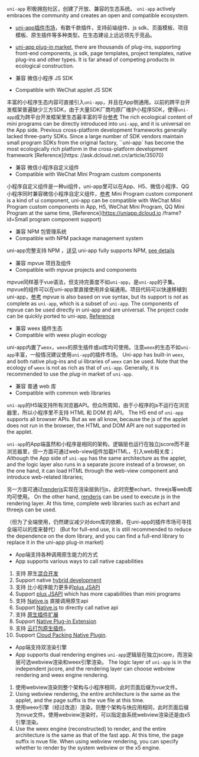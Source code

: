 
```uni-app``` 积极拥抱社区，创建了开放、兼容的生态系统。
```uni-app``` actively embraces the community and creates an open and compatible ecosystem.
- [uni-app插件市场](https://ext.dcloud.net.cn)，有数千款插件，支持前端组件、js sdk、页面模板、项目模板、原生插件等多种类型。在生态建设上远远领先于竞品。
- [uni-app plug-in market](https://ext.dcloud.net.cn), there are thousands of plug-ins, supporting front-end components, js sdk, page templates, project templates, native plug-ins and other types. It is far ahead of competing products in ecological construction.

- 兼容 微信小程序 JS SDK
- Compatible with WeChat applet JS SDK

丰富的小程序生态内容可直接引入```uni-app```，并且在App侧通用。以前的跨平台开发框架普遍缺少三方SDK，由于大量SDK厂商均原厂维护小程序SDK，使得```uni-app```成为跨平台开发框架里生态最丰富的平台[参考](https://ask.dcloud.net.cn/article/35070)
The rich ecological content of mini programs can be directly introduced into ```uni-app```, and it is universal on the App side. Previous cross-platform development frameworks generally lacked three-party SDKs. Since a large number of SDK vendors maintain small program SDKs from the original factory, ``uni-app` has become the most ecologically rich platform in the cross-platform development framework [Reference](https: //ask.dcloud.net.cn/article/35070)

- 兼容 微信小程序自定义组件
- Compatible with WeChat Mini Program custom components

小程序自定义组件是一种ui组件，uni-app里可以在App、H5、微信小程序、QQ小程序同时兼容微信小程序自定义组件，[参考](https://uniapp.dcloud.io/frame?id=小程序组件支持)
Mini Program custom component is a kind of ui component, uni-app can be compatible with WeChat Mini Program custom components in App, H5, WeChat Mini Program, QQ Mini Program at the same time, [Reference](https://uniapp.dcloud.io /frame?id=Small program component support)

- 兼容 NPM 包管理系统
- Compatible with NPM package management system

uni-app完整支持 NPM ，[详见](https://uniapp.dcloud.io/frame?id=npm%E6%94%AF%E6%8C%81)
uni-app fully supports NPM, [see details](https://uniapp.dcloud.io/frame?id=npm%E6%94%AF%E6%8C%81)


- 兼容 mpvue 项目及组件
- Compatible with mpvue projects and components

mpvue同样基于vue语法，但支持完善度不如`uni-app`，是`uni-app`的子集。mpvue的组件可以在uni-app里直接使用并全端通用。项目代码可以快速移植到uni-app，[参考](https://ask.dcloud.net.cn/article/34945)
mpvue is also based on vue syntax, but its support is not as complete as `uni-app`, which is a subset of `uni-app`. The components of mpvue can be used directly in uni-app and are universal. The project code can be quickly ported to uni-app, [Reference](https://ask.dcloud.net.cn/article/34945)

- 兼容 weex 插件生态
- Compatible with weex plugin ecology

uni-app内置了`weex`，`weex`的原生插件或ui库均可使用。注意`weex`的生态不如`uni-app`丰富，一般情况建议使用`uni-app`的插件市场。
Uni-app has built-in `weex`, and both native plug-ins and ui libraries of `weex` can be used. Note that the ecology of `weex` is not as rich as that of `uni-app`. Generally, it is recommended to use the plug-in market of `uni-app`.

- 兼容 普通 web 库
- Compatible with common web libraries

```uni-app```的H5端支持所有浏览器API。但众所周知，由于小程序的js不运行在浏览器里，所以小程序里不支持 HTML 和 DOM 的 API。
The H5 end of ```uni-app``` supports all browser APIs. But as we all know, because the js of the applet does not run in the browser, the HTML and DOM API are not supported in the applet.

`uni-app`的App端虽然和小程序是相同的架构，逻辑层也运行在独立jscore而不是浏览器里，但一方面可通过web-view组件加载HTML，引入web相关库；
Although the App side of `uni-app` has the same architecture as the applet, and the logic layer also runs in a separate jscore instead of a browser, on the one hand, it can load HTML through the web-view component and introduce web-related libraries;

另一方面可通过[renderjs](frame?id=renderjs)实现在渲染层执行js，此时完整echart、threejs等web库均可使用。
On the other hand, [renderjs](frame?id=renderjs) can be used to execute js in the rendering layer. At this time, complete web libraries such as echart and threejs can be used.

（但为了全端使用，仍然建议减少对dom库的依赖，在uni-app的插件市场可寻找全端可以的库来替代）
 (But for full-end use, it is still recommended to reduce the dependence on the dom library, and you can find a full-end library to replace it in the uni-app plug-in market)


- App端支持各种调用原生能力的方式
- App supports various ways to call native capabilities
1. 支持 原生[混合开发](hybrid)
1. Support native [hybrid development](hybrid)
2. 支持 比小程序能力更多的[plus JSAPI](http://www.html5plus.org/doc/h5p.html)
2. Support [plus JSAPI](http://www.html5plus.org/doc/h5p.html) which has more capabilities than mini programs
3. 支持 [Native.js](https://ask.dcloud.net.cn/docs/#//ask.dcloud.net.cn/article/88) 直接调用原生api
3. Support [Native.js](https://ask.dcloud.net.cn/docs/#//ask.dcloud.net.cn/article/88) to directly call native api
4. 支持 [原生插件扩展](https://ask.dcloud.net.cn/article/35428)
4. Support [Native Plug-in Extension](https://ask.dcloud.net.cn/article/35428)
5. 支持 [云打包原生插件](https://ask.dcloud.net.cn/article/35412)。
5. Support [Cloud Packing Native Plugin](https://ask.dcloud.net.cn/article/35412).
- App端支持双渲染引擎
- App supports dual rendering engines
`uni-app`逻辑层在独立jscore，而渲染层可选webview渲染和weex引擎渲染。
The logic layer of `uni-app` is in the independent jscore, and the rendering layer can choose webview rendering and weex engine rendering.
1. 使用webview渲染则整个架构与小程序相同，此时页面后缀为vue文件。
1. Using webview rendering, the entire architecture is the same as the applet, and the page suffix is the vue file at this time.
2. 使用weex引擎（经过改造）渲染，则整个架构与快应用相同，此时页面后缀为nvue文件。使用webview渲染时，可以指定由系统webview渲染还是由x5引擎渲染。
2. Use the weex engine (reconstructed) to render, and the entire architecture is the same as that of the fast app. At this time, the page suffix is nvue file. When using webview rendering, you can specify whether to render by the system webview or the x5 engine.
